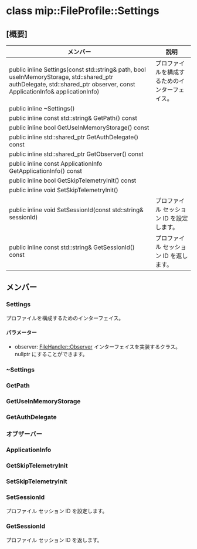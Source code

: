 # <a name="class-mipfileprofilesettings"></a>class mip::FileProfile::Settings 
  
## <a name="summary"></a>[概要]
 メンバー                        | 説明                                
--------------------------------|---------------------------------------------
public inline Settings(const std::string& path, bool useInMemoryStorage, std::shared_ptr<AuthDelegate> authDelegate, std::shared_ptr<Observer> observer, const ApplicationInfo& applicationInfo)  |  プロファイルを構成するためのインターフェイス。
public inline ~Settings()  |  
public inline const std::string& GetPath() const  |  
public inline bool GetUseInMemoryStorage() const  |  
public inline std::shared_ptr<AuthDelegate> GetAuthDelegate() const  |  
public inline std::shared_ptr<Observer> GetObserver() const  |  
public inline const ApplicationInfo GetApplicationInfo() const  |  
public inline bool GetSkipTelemetryInit() const  |  
public inline void SetSkipTelemetryInit()  |  
public inline void SetSessionId(const std::string& sessionId)  |  プロファイル セッション ID を設定します。
public inline const std::string& GetSessionId() const  |  プロファイル セッション ID を返します。
  
## <a name="members"></a>メンバー
  
### <a name="settings"></a>Settings
プロファイルを構成するためのインターフェイス。
  
#### <a name="parameters"></a>パラメーター
* observer: [FileHandler::Observer](#classmip_1_1_file_handler_1_1_observer) インターフェイスを実装するクラス。 nullptr にすることができます。
  
### <a name="settings"></a>~Settings
  
### <a name="getpath"></a>GetPath
  
### <a name="getuseinmemorystorage"></a>GetUseInMemoryStorage
  
### <a name="getauthdelegate"></a>GetAuthDelegate
  
### <a name="observer"></a>オブザーバー
  
### <a name="applicationinfo"></a>ApplicationInfo
  
### <a name="getskiptelemetryinit"></a>GetSkipTelemetryInit
  
### <a name="setskiptelemetryinit"></a>SetSkipTelemetryInit
  
### <a name="setsessionid"></a>SetSessionId
プロファイル セッション ID を設定します。
  
### <a name="getsessionid"></a>GetSessionId
プロファイル セッション ID を返します。